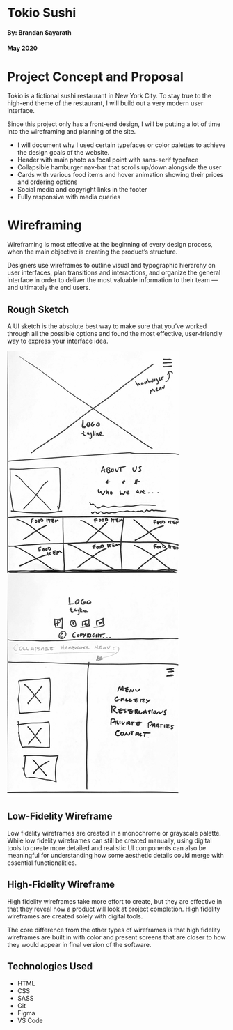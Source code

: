 # Tokio Sushi
#### By: Brandan Sayarath
#### May 2020

# Project Concept and Proposal

Tokio is a fictional sushi restaurant in New York City.  To stay true to the high-end theme of the restaurant, I will build out a very modern user interface.   

Since this project only has a front-end design, I will be putting a lot of time into the wireframing and planning of the site.  

- I will document why I used certain typefaces or color palettes to achieve the design goals of the website. 
- Header with main photo as focal point with sans-serif typeface
- Collapsible hamburger nav-bar that scrolls up/down alongside the user
- Cards with various food items and hover animation showing their prices and ordering options
- Social media and copyright links in the footer
- Fully responsive with media queries 


# Wireframing 
Wireframing is most effective at the beginning of every design process, when the main objective is creating the product’s structure.

Designers use wireframes to outline visual and typographic hierarchy on user interfaces, plan transitions and interactions, and organize the general interface in order to deliver the most valuable information to their team — and ultimately the end users.


## Rough Sketch 
A UI sketch is the absolute best way to make sure that you’ve worked through all the possible options and found the most effective, user-friendly way to express your interface idea.

![RoughSketch](/wireframe/roughsketch.png)

## Low-Fidelity Wireframe
Low fidelity wireframes are created in a monochrome or grayscale palette. While low fidelity wireframes can still be created manually, using digital tools to create more detailed and realistic UI components can also be meaningful for understanding how some aesthetic details could merge with essential functionalities.

## High-Fidelity Wireframe

High fidelity wireframes take more effort to create, but they are effective in that they reveal how a product will look at project completion. High fidelity wireframes are created solely with digital tools.

The core difference from the other types of wireframes is that high fidelity wireframes are built in with color and present screens that are closer to how they would appear in final version of the software.





## Technologies Used
* HTML
* CSS
* SASS
* Git
* Figma
* VS Code





